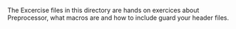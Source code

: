 The Excercise files in this directory are hands on exercices about Preprocessor, what macros are and how to include guard your header files.
